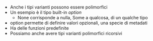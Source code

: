 * Anche i tipi varianti possono essere polimorfici
* Un esempio è il tipo built-in _option_ 
	* None corrisponde a nulla, Some a qualcosa, di un qualche tipo
* option permette di definire valori opzionali, una specie di metadati
* Ha delle funzioni predefinite
* Possiamo anche avere tipi varianti polimorfici ricorsivi